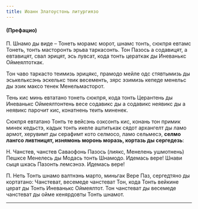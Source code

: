 ```yaml
---
title: Иоанн Златоустонь литургиязо
---
```


#### (Префацио)

П. Шнамо ды виде – Тонеть морамс морот, шнамс тонть, сюкпря евтамс Тонеть, тонть масторонть эрьва таркасонть. Тон Пазось а содавицят, а евтавицят, свал эрицят, эсь лувсат, кода тонть цераткак ды Иневанькс Оймеялтоткак.

Тон чаво таркасто теимизь эрицякс, прамодо мейле одс стявтымизь ды эськельксэнь эскелькс теик весементь, зярс эзимизь кепеде менельс ды эзик максо тенек Менельмасторот.

Тень кис минь евтатано тонеть сюкпря, кода тонть Церантень ды Иневанькс Оймеялтонтень весе содавикс ды а содавикс неявикс ды а неявикс парочит кис, конатнень теить миненек.

Сюкпря евтатано Тонть те вейсэнь озксонть кис, конань тон примик минек кедьстэ, кадык тонть икеле аштитькак сядот архангелт ды ламо армот, херувимт ды серафимт кото селмосо, ламо сельмесэ, __селмо лангсо ливтницят, изнямонь моронь моразь, кортазь ды сергедезь__:

Н. Чанстев, чанстев Саваофонь Пазось (лиякс, Менелень ушмотнень) Пешксе Менелесь ды Модась тонть Шнамодо. Идемась вере! Шнави сыця шкась Пазонть лемсэнзэ. Идемась вере!

П. Неть Тонть шнамо валтнэнь марто, миньгак Вере Паз, сергедтяно ды кортатано: Чанстеват, весемеде чанстеват Тон, кода Тонть вейкине церат ды Тонть Иневанькс Оймеялтот. Тон чанстеват ды весемеде чанстеват ды ойме кенярдовты Тонть шнамот.



***